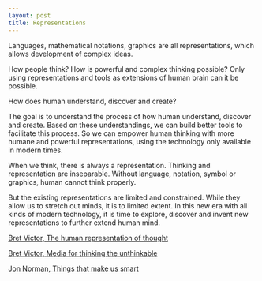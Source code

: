 ```yaml
---
layout: post
title: Representations
---
```


Languages, mathematical notations, graphics are all representations, which allows development of complex ideas.

How people think? How is powerful and complex thinking possible? Only using representations and tools as extensions of human brain can it be possible.

How does human understand, discover and create?

The goal is to understand the process of how human understand, discover and create. Based on these understandings, we can build better tools to facilitate this process. So we can empower human thinking with more humane and powerful representations, using the technology only available in modern times.

When we think, there is always a representation. Thinking and representation are inseparable. Without language, notation, symbol or graphics, human cannot think properly.

But the existing representations are limited and constrained. While they allow us to stretch out minds, it is to limited extent. In this new era with all kinds of modern technology, it is time to explore, discover and invent new representations to further extend human mind.

[Bret Victor, The human representation of thought](http://worrydream.com/#!/TheHumaneRepresentationOfThoughtTalk)

[Bret Victor, Media for thinking the unthinkable](http://worrydream.com/#!/MediaForThinkingTheUnthinkable/note.html)

[Jon Norman, Things that make us smart](https://en.wikipedia.org/wiki/Don_Norman)